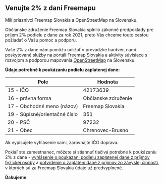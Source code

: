## Venujte 2% z daní Freemapu

Milí priaznivci Freemap Slovakia a OpenStreetMap na Slovensku.

Občianske združenie Freemap Slovakia splnilo zákonné predpoklady pre príjem 2% podielu z dane za rok 2021, preto Vás chceme touto cestou požiadať o Vašu pomoc a podporu.

Vaše 2% z dane nám pomôžu udržať v prevádzke hardvér, nami poskytované služby na portáli [Freemap Slovakia](https://www.freemap.sk/) a aktivity súvisiace s rozvojom a podporou mapovania [OpenStreetMap](https://www.openstreetmap.org/) na Slovensku.

**Údaje potrebné k poukázaniu podielu zaplatenej dane:**

| Pole                          | Hodnota             |
| ----------------------------- | ------------------- |
| 15 - IČO                      | 42173639            |
| 16 - právna forma             | Občianske združenie |
| 17 - Obchodné meno (názov)    | Freemap Slovakia    |
| 19 - Súpisné/orientačné číslo | 351                 |
| 20 - PSČ                      | 97232               |
| 21 - Obec                     | Chrenovec-Brusno    |

Ak vypisujete vyhlásenie sami, zarovnajte IČO doprava.

Pokiaľ ste zamestnanec, môžete si stiahnuť tlačivá potrebné k poukázaniu 2% z dane - [vyhlásenie o poukázani podielu zaplatenej dane z príjmov fyzickej osoby](https://download.freemap.sk/OZ/2percenta/Vyhlasenie-2percenta-2021-FreemapSlovakia.pdf) a [potvrdenie o zaplatení dane z príjmov zo závyslej činnosti](https://download.freemap.sk/OZ/2percenta/Potvrdenie-2percenta-2021-prazdne.pdf), v ktorých sú za Freemap Slovakia údaje už predvyplnené.

**Ďakujeme**
